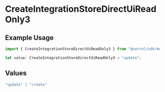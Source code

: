 # CreateIntegrationStoreDirectUiReadOnly3

## Example Usage

```typescript
import { CreateIntegrationStoreDirectUiReadOnly3 } from "@vercel/sdk/models/createintegrationstoredirectop.js";

let value: CreateIntegrationStoreDirectUiReadOnly3 = "update";
```

## Values

```typescript
"update" | "create"
```